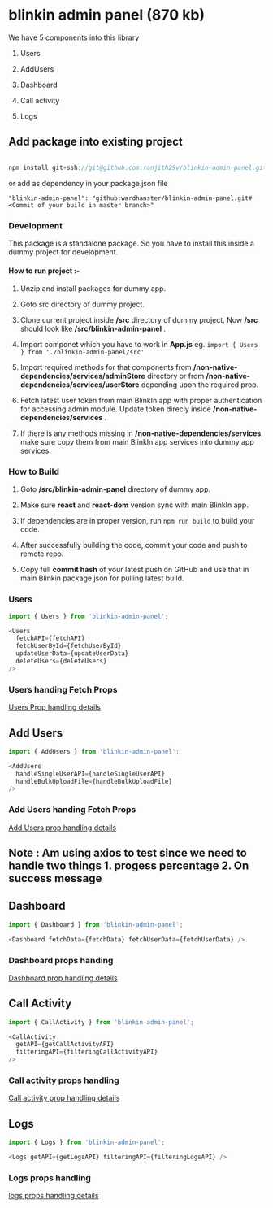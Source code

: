 # blinkin admin panel (870 kb)

We have 5 components into this library

1. Users

2. AddUsers

3. Dashboard

4. Call activity

5. Logs

## Add package into existing project

```js

npm install git+ssh://git@github.com:ranjith29v/blinkin-admin-panel.git

```

or add as dependency in your package.json file

```
"blinkin-admin-panel": "github:wardhanster/blinkin-admin-panel.git#<Commit of your build in master branch>"
```

### Development

This package is a standalone package. So you have to install this inside a dummy project for development.

#### How to run project :-

1. Unzip and install packages for dummy app.

2. Goto src directory of dummy project.

3. Clone current project inside **/src** directory of dummy project. Now **/src** should look like **/src/blinkin-admin-panel** .

4. Import componet which you have to work in **App.js** eg.
   `import { Users } from './blinkin-admin-panel/src'`

5. Import required methods for that components from **/non-native-dependencies/services/adminStore** directory or from **/non-native-dependencies/services/userStore** depending upon the required prop.

6. Fetch latest user token from main BlinkIn app with proper authentication for accessing admin module. Update token direcly inside **/non-native-dependencies/services** .

7. If there is any methods missing in **/non-native-dependencies/services**, make sure copy them from main BlinkIn app services into dummy app services.

### How to Build

1. Goto **/src/blinkin-admin-panel** directory of dummy app.

2. Make sure **react** and **react-dom** version sync with main BlinkIn app.

3. If dependencies are in proper version, run `npm run build` to build your code.

4. After successfully building the code, commit your code and push to remote repo.

5. Copy full **commit hash** of your latest push on GitHub and use that in main Blinkin package.json for pulling latest build.

### Users

```js
import { Users } from 'blinkin-admin-panel';
```

```js
<Users
  fetchAPI={fetchAPI}
  fetchUserById={fetchUserById}
  updateUserData={updateUserData}
  deleteUsers={deleteUsers}
/>
```

### Users handing Fetch Props

[Users Prop handling details](https://github.com/ranjith29v/blinkin-admin-panel/blob/master/handling-calls/UsersMain.js)

## Add Users

```js
import { AddUsers } from 'blinkin-admin-panel';
```

```js
<AddUsers
  handleSingleUserAPI={handleSingleUserAPI}
  handleBulkUploadFile={handleBulkUploadFile}
/>
```

### Add Users handing Fetch Props

[Add Users prop handling details](https://github.com/ranjith29v/blinkin-admin-panel/blob/master/handling-calls/AddUsersMain.js)

## Note : Am using axios to test since we need to handle two things 1. progess percentage 2. On success message

## Dashboard

```js
import { Dashboard } from 'blinkin-admin-panel';
```

```js
<Dashboard fetchData={fetchData} fetchUserData={fetchUserData} />
```

### Dashboard props handing

[Dashboard prop handling details](https://github.com/ranjith29v/blinkin-admin-panel/blob/master/handling-calls/DashboardMain.js)

## Call Activity

```js
import { CallActivity } from 'blinkin-admin-panel';
```

```js
<CallActivity
  getAPI={getCallActivityAPI}
  filteringAPI={filteringCallActivityAPI}
/>
```

### Call activity props handling

[Call activity prop handling details](https://github.com/ranjith29v/blinkin-admin-panel/blob/master/handling-calls/CallActivityMain.js)

## Logs

```js
import { Logs } from 'blinkin-admin-panel';
```

```js
<Logs getAPI={getLogsAPI} filteringAPI={filteringLogsAPI} />
```

### Logs props handling

[logs props handling details](https://github.com/ranjith29v/blinkin-admin-panel/blob/master/handling-calls/LogsMain.js)
